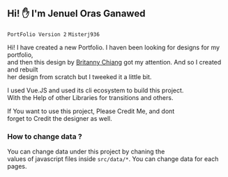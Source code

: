## Hi! ✋ I'm Jenuel Oras Ganawed
`PortFolio Version 2`  `Misterj936`
  
Hi! I have created a new Portfolio. I haven been looking for designs for my portfolio,  
and then this design by [Britanny Chiang](http://mr-branding.blogspot.com/2019/09/website-inspiration-brittany-chiang.html) got my attention. And so I created and rebuilt  
her design from scratch but I tweeked it a little bit.  
  
I used Vue.JS and used its cli ecosystem to build this project.  
With the Help of other Libraries for transitions and others.

If You want to use this project, Please Credit Me, and dont  
forget to Credit the designer as well.

### How to change data ?
You can change data under this project by chaning the  
values of javascript files inside `src/data/*`. You can change data for each pages.  


